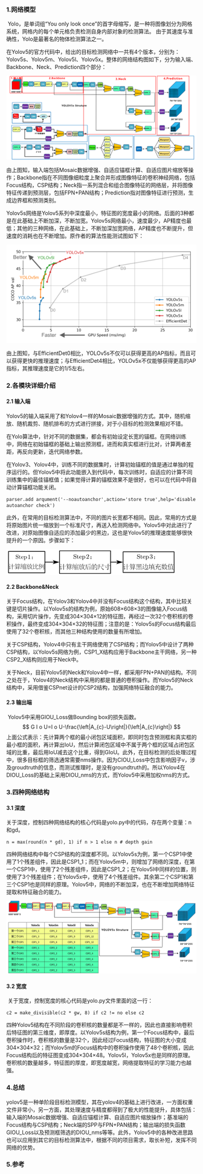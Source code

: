 ### 1.网络模型

​		Yolo，是单词组“You only look once”的首字母缩写，是一种将图像划分为网格系统，网格内的每个单元格负责检测自身内部对象的检测算法。 由于其速度与准确性，Yolo是最著名的物体检测算法之一。

​		在Yolov5的官方代码中，给出的目标检测网络中一共有4个版本，分别为：Yolov5s、Yolov5m、Yolov5l、Yolov5x。整体的网络结构图如下，分为输入端、Backbone、Neck、Prediction四个部分：

![制作by江大白](img/pic-2.png)

​		由上图知，输入端包括Mosaic数据增强、自适应锚框计算、自适应图片缩放等操作；Backbone指在不同图像细粒度上聚合并形成图像特征的卷积神经网络，包括Focus结构，CSP结构；Neck指一系列混合和组合图像特征的网络层，并将图像特征传递到预测层，包括FPN+PAN结构；Prediction指对图像特征进行预测，生成边界框和预测类别。

​		Yolov5s网络是Yolov5系列中深度最小，特征图的宽度最小的网络。后面的3种都是在此基础上不断加深，不断加宽。Yolov5s网络最小，速度最少，AP精度也最低；其他的三种网络，在此基础上，不断加深加宽网络，AP精度也不断提升，但速度的消耗也在不断增加。原作者的算法性能测试图如下：

![图源网络](img/pic-3.png)

​		由上图知，与EfficientDet0相比，YOLOv5s不仅可以获得更高的AP指标，而且可以获得更快的推理速度；与EfficientDet4相比，YOLOv5x不仅能够获得更高的AP指标，其推理速度是它的1/5左右。

### 2.各模块详细介绍

#### 2.1 输入端

​		Yolov5的输入端采用了和Yolov4一样的Mosaic数据增强的方式。其中，随机缩放、随机裁剪、随机排布的方式进行拼接，对于小目标的检测效果相对不错。

​		在Yolo算法中，针对不同的数据集，都会有初始设定长宽的锚框。在网络训练中，网络在初始锚框的基础上输出预测框，进而和真实框进行比对，计算两者差距，再反向更新，迭代网络参数。

​		在Yolov3、Yolov4中，训练不同的数据集时，计算初始锚框的值是通过单独的程序运行的。但Yolov5中将此功能嵌入到代码中，每次训练时，自适应的计算不同训练集中的最佳锚框值；如果觉得计算的锚框效果不是很好，也可以在代码中将自动计算锚框功能关闭。

```
parser.add arqument('--noautoanchor',action='store true',help='disable autoanchor check')
```

​		此外，在常用的目标检测算法中，不同的图片长宽都不相同。因此，常用的方式是将原始图片统一缩放到一个标准尺寸，再送入检测网络中。Yolov5中对此进行了改进，对原始图像自适应的添加最少的黑边，这也是Yolov5的推理速度能够很快提升的一个原因。步骤如下：

![](img/pic-4.png)

#### 2.2 Backbone&Neck

​		关于Focus结构，在Yolov3和Yolov4中并没有Focus结构这个结构，其中比较关键是切片操作。以Yolov5s的结构为例，原始608×608×3的图像输入Focus结构，采用切片操作，先变成304×304×12的特征图，再经过一次32个卷积核的卷积操作，最终变成304×304×32的特征图；注意的是：Yolov5s的Focus结构最后使用了32个卷积核，而其他三种结构使用的数量有所增加。

​		关于CSP结构，Yolov4中只有主干网络使用了CSP结构；而Yolov5中设计了两种CSP结构，以Yolov5s网络为例，CSP1_X结构应用于Backbone主干网络，另一种CSP2_X结构则应用于Neck中。

​		关于Neck，目前Yolov5的Neck和Yolov4中一样，都采用FPN+PAN的结构。不同之处在于，Yolov4的Neck结构中采用的都是普通的卷积操作。而Yolov5的Neck结构中，采用借鉴CSPnet设计的CSP2结构，加强网络特征融合的能力。

#### 2.3 输出端

​		Yolov5中采用GIOU_Loss做Bounding box的损失函数。
$$
G I o U=I o U-\frac{\left|A_{c}-U\right|}{\left|A_{c}\right|}
$$
​		上面公式表示：先计算两个框的最小闭包区域面积，即同时包含预测框和真实框的最小框的面积，再计算出IoU，然后计算闭包区域中不属于两个框的区域占闭包区域的比重，最后用IoU减去这个比重，得到GIoU。此外，在目标检测的后处理过程中，很多目标框的筛选通常需要nms操作。因为CIOU_Loss中包含影响因子v，涉及groudtruth的信息，而测试推理时，是没有groundtruth的。所以Yolov4在DIOU_Loss的基础上采用DIOU_nms的方式，而Yolov5中采用加权nms的方式。

### 3.四种网络结构

#### 3.1 深度

​		关于深度，控制四种网络结构的核心代码是yolo.py中的代码，存在两个变量：n和gd。

```
n = max(round(n * gd), 1) if n > 1 else n # depth gain
```

​		四种网络结构中每个CSP结构的深度都不同。以Yolov5s为例，第一个CSP1中使用了1个残差组件，因此是CSP1_1；而在Yolov5m中，则增加了网络的深度，在第一个CSP1中，使用了2个残差组件，因此是CSP1_2；在Yolov5l中同样的位置，则使用了3个残差组件；在Yolov5x中，使用了4个残差组件。其余第二个CSP1和第三个CSP1也是同样的原理。Yolov5中，网络的不断加深，也在不断增加网络特征提取和特征融合的能力。

![制作by江大白](img/pic-5.jpg)

#### 3.2 宽度

​		关于宽度，控制宽度的核心代码是yolo.py文件里面的这一行：

```
c2 = make_divisible(c2 * gw, 8) if c2 != no else c2
```

​		四种Yolov5结构在不同阶段的卷积核的数量都是不一样的，因此也直接影响卷积后特征图的第三维度，即厚度。以Yolov5s结构为例，第一个Focus结构中，最后卷积操作时，卷积核的数量是32个，因此经过Focus结构，特征图的大小变成304×304×32；而Yolov5m的Focus结构中的卷积操作使用了48个卷积核，因此Focus结构后的特征图变成304×304×48。Yolov5l，Yolov5x也是同样的原理。卷积核的数量越多，特征图的厚度，即宽度越宽，网络提取特征的学习能力也越强。

### 4.总结

​		yolov5是一种单阶段目标检测模型，其在yolov4的基础上进行改进，一方面权重文件非常小，另一方面，其处理速度与精度都得到了极大的性能提升，具体包括：输入端的Mosaic数据增强、自适应锚框计算、自适应图片缩放操作；基准端的Focus结构与CSP结构；Neck端的SPP与FPN+PAN结构；输出端的损失函数GIOU_Loss以及预测框筛选的DIOU_nms等等。此外，Yolov5中的各种改进思路也可以应用到其它的目标检测算法中，根据不同的项目需求，取长补短，发挥不同网络的优势。

### 5.参考

[深入浅出Yolo系列之Yolov5核心基础知识完整讲解]: https://zhuanlan.zhihu.com/p/172121380
[YOLOv5算法详解]: https://blog.csdn.net/WZZ18191171661/article/details/113789486



